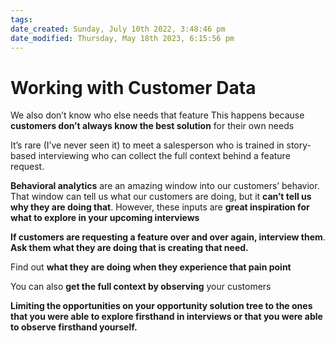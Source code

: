 ```yaml
---
tags: 
date_created: Sunday, July 10th 2022, 3:48:46 pm
date_modified: Thursday, May 18th 2023, 6:15:56 pm
---
```

# Working with Customer Data

We also don’t know who else needs that feature
This happens because **customers don’t always know the best solution** for their own needs

It’s rare (I’ve never seen it) to meet a salesperson who is trained in story-based interviewing who can collect the full context behind a feature request.

**Behavioral analytics** are an amazing window into our customers’ behavior. That window can tell us what our customers are doing, but it **can’t tell us why they are doing that**.
However, these inputs are **great inspiration for what to explore in your upcoming interviews**

**If customers are requesting a feature over and over again, interview them**. **Ask them what they are doing that is creating that need.**

Find out **what they are doing when they experience that pain point**

You can also **get the full context by observing** your customers

**Limiting the opportunities on your opportunity solution tree to the ones that you were able to explore firsthand in interviews or that you were able to observe firsthand yourself.**